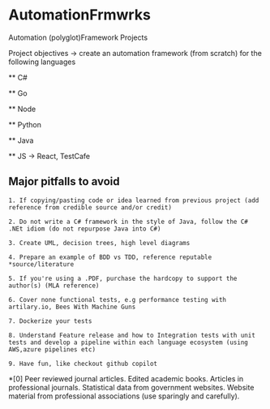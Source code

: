 # AutomationFrmwrks
Automation (polyglot)Framework Projects

Project objectives -> create an automation framework (from scratch) for the following languages

** C#

** Go

** Node

** Python

** Java

** JS -> React, TestCafe

## Major pitfalls to avoid

	1. If copying/pasting code or idea learned from previous project (add reference from credible source and/or credit)

	2. Do not write a C# framework in the style of Java, follow the C# .NEt idiom (do not repurpose Java into C#)

	3. Create UML, decision trees, high level diagrams

	4. Prepare an example of BDD vs TDD, reference reputable *source/literature

	5. If you're using a .PDF, purchase the hardcopy to support the author(s) (MLA reference)

	6. Cover none functional tests, e.g performance testing with artilary.io, Bees With Machine Guns

	7. Dockerize your tests

	8. Understand Feature release and how to Integration tests with unit tests and develop a pipeline within each language ecosystem (using AWS,azure pipelines etc)

	9. Have fun, like checkout github copilot


*[0]
Peer reviewed journal articles.
Edited academic books.
Articles in professional journals.
Statistical data from government websites.
Website material from professional associations (use sparingly and carefully).
